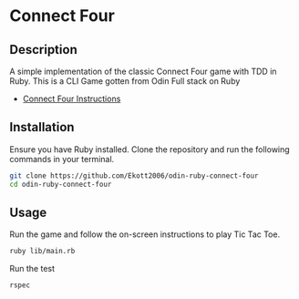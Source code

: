 # Connect Four

## Description

A simple implementation of the classic Connect Four game with TDD in Ruby.
This is a CLI Game gotten from Odin Full stack on Ruby

- [Connect Four Instructions](https://www.theodinproject.com/lessons/ruby-connect-four)

## Installation

Ensure you have Ruby installed. Clone the repository and run the following commands in your terminal.

```bash
git clone https://github.com/Ekott2006/odin-ruby-connect-four
cd odin-ruby-connect-four
```

## Usage

Run the game and follow the on-screen instructions to play Tic Tac Toe.

```bash
ruby lib/main.rb
```

Run the test

```bash
rspec
```
